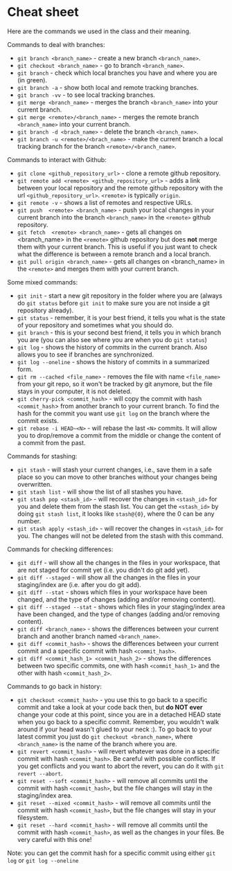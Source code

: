 # Cheat sheet

Here are the commands we used in the class and their meaning.

Commands to deal with branches:

- `git branch <branch_name>` - create a new branch `<branch_name>`.
- `git checkout <branch_name>` - go to branch `<branch_name>`.
- `git branch` - check which local branches you have and where you are (in green).
- `git branch -a` - show both local and remote tracking branches.
- `git branch -vv` - to see local tracking branches.
- `git merge <branch_name>` - merges the branch `<branch_name>` into your current branch.
- `git merge <remote>/<branch_name>` - merges the remote branch `<branch_name>` into your current branch.
- `git branch -d <brach_name>` - delete the branch `<branch_name>`.
- `git branch -u <remote>/<brach_name>` - make the current branch a local tracking branch for the branch `<remote>/<branch_name>`.

Commands to interact with Github:

- `git clone <github_repository_url>` - clone a remote github repository.
- `git remote add <remote> <github_repository_url>` - adds a link between your local repository and the remote github repository with the url `<github_repository_url>`. `<remote>` is typically `origin`.
- `git remote -v` - shows a list of remotes and respective URLs.
- `git push  <remote> <branch_name>` - push your local changes in your current branch into the branch `<branch_name>` in the `<remote>` github repository.
- `git fetch  <remote> <branch_name>` - gets all changes on <branch_name> in the `<remote>` github repository but does **not** merge them with your current branch. This is useful if you just want to check what the difference is between a remote branch and a local branch.
- `git pull origin <branch_name>` - gets all changes on <branch_name> in the `<remote>` and merges them with your current branch.

Some mixed commands:

- `git init` - start a new git repository in the folder where you are (always do `git status` before `git init` to make sure you are not inside a git repository already).
- `git status` - remember, it is your best friend, it tells you what is the state of your repository and sometimes what you should do.
- `git branch` - this is your second best friend, it tells you in which branch you are (you can also see where you are when you do `git status`)
- `git log` - shows the history of commits in the current branch. Also allows you to see if branches are synchronized.
- `git log --oneline` - shows the history of commits in a summarized form.
- `git rm --cached <file_name>` - removes the file with name `<file_name>` from your git repo, so it won't be tracked by git anymore, but the file stays in your computer, it is not deleted.
- `git cherry-pick <commit_hash>` - will copy the commit with hash `<commit_hash`> from another branch to your current branch. To find the hash for the commit you want use `git log` on the branch where the commit exists.
- `git rebase -i HEAD~<N>` - will rebase the last `<N>` commits. It will allow you to drop/remove a commit from the middle or change the content of a commit from the past.

Commands for stashing:

- `git stash` - will stash your current changes, i.e., save them in a safe place so you can move to other branches without your changes being overwritten.
- `git stash list` - will show the list of all stashes you have.
- `git stash pop <stash_id>` - will recover the changes in `<stash_id>` for you and delete them from the stash list. You can get the `<stash_id>` by doing `git stash list`, it looks like `stash@{0}`, where the 0 can be any number.
- `git stash apply <stash_id>` - will recover the changes in `<stash_id>` for you. The changes will not be deleted from the stash with this command.

Commands for checking differences:

- `git diff` - will show all the changes in the files in your workspace, that are not staged for commit yet (i.e. you didn't do git add yet).
- `git diff --staged` - will show all the changes in the files in your staging/index are (i.e. after you do git add).
- `git diff --stat` - shows which files in your workspace have been changed, and the type of changes (adding and/or removing content).
- `git diff --staged --stat` - shows which files in your staging/index area have been changed, and the type of changes (adding and/or removing content).
- `git diff <branch_name>` - shows the differences between your current branch and another branch named `<branch_name>`.
- `git diff <commit_hash>` - shows the differences between your current commit and a specific commit with hash `<commit_hash>`.
- `git diff <commit_hash_1> <commit_hash_2>` - shows the differences between two specific commits, one with hash `<commit_hash_1>` and the other with hash `<commit_hash_2>`.

Commands to go back in history:

- `git checkout <commit_hash>` - you use this to go back to a specific commit and take a look at your code back then, but **do NOT ever** change your code at this point, since you are in a detached HEAD state when you go back to a specific commit. Remember, you wouldn't walk around if your head wasn't glued to your neck :). To go back to your latest commit you just do `git checkout <branch_name>`, where `<branch_name>` is the name of the branch where you are.
- `git revert <commit_hash>` - will revert whatever was done in a specific commit with hash `<commit_hash>`. Be careful with possible conflicts. If you get conflicts and you want to abort the revert, you can do it with `git revert --abort`.
- `git reset --soft <commit_hash>` - will remove all commits until the commit with hash `<commit_hash>`, but the file changes will stay in the staging/index area.
- `git reset --mixed <commit_hash>` - will remove all commits until the commit with hash `<commit_hash>`, but the file changes will stay in your filesystem.
- `git reset --hard <commit_hash>` - will remove all commits until the commit with hash `<commit_hash>`, as well as the changes in your files. Be very careful with this one!

Note: you can get the commit hash for a specific commit using either `git log` or `git log --oneline`
